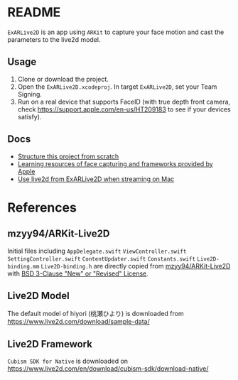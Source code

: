 # README

`ExARLive2D` is an app using `ARKit` to capture your face motion and cast the parameters to the live2d model.

## Usage

1. Clone or download the project.
2. Open the `ExARLive2D.xcodeproj`. In target `ExARLive2D`, set your Team Signing.
3. Run on a real device that supports FaceID (with true depth front camera, check https://support.apple.com/en-us/HT209183 to see if your devices satisfy).

## Docs

* [Structure this project from scratch](./Docs/StartFromScratch.md)
* [Learning resources of face capturing and frameworks provided by Apple](./Docs/LearningResources.md)
* [Use live2d from ExARLive2D when streaming on Mac](./Docs/UseLive2dOnMac.md)

# References

## mzyy94/ARKit-Live2D

Initial files including `AppDelegate.swift` `ViewController.swift` `SettingController.swift` `ContentUpdater.swift` `Constants.swift` `Live2D-binding.mm` `Live2D-binding.h` are directly copied from [mzyy94/ARKit-Live2D](https://github.com/mzyy94/ARKit-Live2D) with [BSD 3-Clause "New" or "Revised" License](https://github.com/mzyy94/ARKit-Live2D/blob/master/LICENSE).

## Live2D Model

The default model of hiyori (桃瀬ひより) is downloaded from https://www.live2d.com/download/sample-data/

## Live2D Framework

`Cubism SDK for Native` is downloaded on https://www.live2d.com/en/download/cubism-sdk/download-native/
